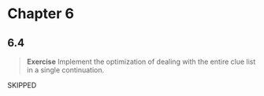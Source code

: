 # Chapter 6

## 6.4

> **Exercise** Implement the optimization of dealing with the entire clue list in a single continuation.

SKIPPED
